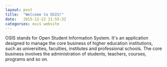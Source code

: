 ```yaml
---
layout: post
title:  "Welcome to OSIS!"
date:   2015-12-22 21:55:32
categories: osis website
---
```


OSIS stands for Open Student Information System. It's an application
designed to manage the core business of higher education institutions,
such as universities, faculties, institutes and professional schools.
The core business involves the administration of students, teachers, courses, programs and so on.
